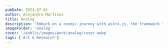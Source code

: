 ```yaml
---
pubDate: 2023-07-01
author: Alejandro Martinez
title: Analog
description: "Embark on a cosmic journey with astro.js, the framework that makes interstellar development a breeze. Pair it with Tailwind CSS for a design that's out of this world"
imageFolder: 'analog'
cover: '/public/images/work/analog/cover.webp'
tags: ['Art & Research']
---
```

